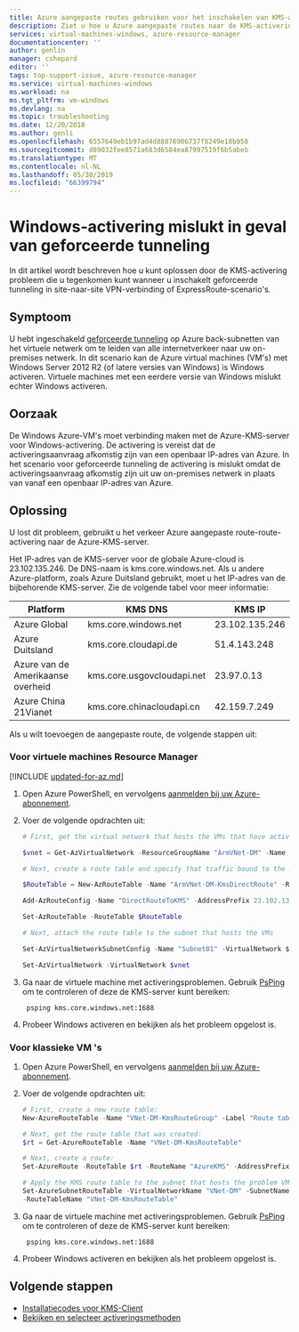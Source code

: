 ```yaml
---
title: Azure aangepaste routes gebruiken voor het inschakelen van KMS-activering met geforceerde tunnels | Microsoft Docs
description: Ziet u hoe u Azure aangepaste routes naar de KMS-activering in te schakelen wanneer u met behulp van geforceerde tunneling in Azure.
services: virtual-machines-windows, azure-resource-manager
documentationcenter: ''
author: genlin
manager: cshepard
editor: ''
tags: top-support-issue, azure-resource-manager
ms.service: virtual-machines-windows
ms.workload: na
ms.tgt_pltfrm: vm-windows
ms.devlang: na
ms.topic: troubleshooting
ms.date: 12/20/2018
ms.author: genli
ms.openlocfilehash: 6557649eb1b97ad4d88876906737f8249e18b958
ms.sourcegitcommit: d89032fee8571a683d6584ea87997519f6b5abeb
ms.translationtype: MT
ms.contentlocale: nl-NL
ms.lasthandoff: 05/30/2019
ms.locfileid: "66399794"
---
```

# <a name="windows-activation-fails-in-forced-tunneling-scenario"></a>Windows-activering mislukt in geval van geforceerde tunneling

In dit artikel wordt beschreven hoe u kunt oplossen door de KMS-activering probleem die u tegenkomen kunt wanneer u inschakelt geforceerde tunneling in site-naar-site VPN-verbinding of ExpressRoute-scenario's.

## <a name="symptom"></a>Symptoom

U hebt ingeschakeld [geforceerde tunneling](../../vpn-gateway/vpn-gateway-forced-tunneling-rm.md) op Azure back-subnetten van het virtuele netwerk om te leiden van alle internetverkeer naar uw on-premises netwerk. In dit scenario kan de Azure virtual machines (VM's) met Windows Server 2012 R2 (of latere versies van Windows) is Windows activeren. Virtuele machines met een eerdere versie van Windows mislukt echter Windows activeren.

## <a name="cause"></a>Oorzaak

De Windows Azure-VM's moet verbinding maken met de Azure-KMS-server voor Windows-activering. De activering is vereist dat de activeringsaanvraag afkomstig zijn van een openbaar IP-adres van Azure. In het scenario voor geforceerde tunneling de activering is mislukt omdat de activeringsaanvraag afkomstig zijn uit uw on-premises netwerk in plaats van vanaf een openbaar IP-adres van Azure.

## <a name="solution"></a>Oplossing

U lost dit probleem, gebruikt u het verkeer Azure aangepaste route-route-activering naar de Azure-KMS-server.

Het IP-adres van de KMS-server voor de globale Azure-cloud is 23.102.135.246. De DNS-naam is kms.core.windows.net. Als u andere Azure-platform, zoals Azure Duitsland gebruikt, moet u het IP-adres van de bijbehorende KMS-server. Zie de volgende tabel voor meer informatie:

|Platform| KMS DNS|KMS IP|
|------|-------|-------|
|Azure Global|kms.core.windows.net|23.102.135.246|
|Azure Duitsland|kms.core.cloudapi.de|51.4.143.248|
|Azure van de Amerikaanse overheid|kms.core.usgovcloudapi.net|23.97.0.13|
|Azure China 21Vianet|kms.core.chinacloudapi.cn|42.159.7.249|


Als u wilt toevoegen de aangepaste route, de volgende stappen uit:

### <a name="for-resource-manager-vms"></a>Voor virtuele machines Resource Manager

[!INCLUDE [updated-for-az.md](../../../includes/updated-for-az.md)]

1. Open Azure PowerShell, en vervolgens [aanmelden bij uw Azure-abonnement](https://docs.microsoft.com/powershell/azure/authenticate-azureps).
2. Voer de volgende opdrachten uit:

    ```powershell
    # First, get the virtual network that hosts the VMs that have activation problems. In this case, we get virtual network ArmVNet-DM in Resource Group ArmVNet-DM:

    $vnet = Get-AzVirtualNetwork -ResourceGroupName "ArmVNet-DM" -Name "ArmVNet-DM"

    # Next, create a route table and specify that traffic bound to the KMS IP (23.102.135.246) will go directly out:

    $RouteTable = New-AzRouteTable -Name "ArmVNet-DM-KmsDirectRoute" -ResourceGroupName "ArmVNet-DM" -Location "centralus"

    Add-AzRouteConfig -Name "DirectRouteToKMS" -AddressPrefix 23.102.135.246/32 -NextHopType Internet -RouteTable $RouteTable

    Set-AzRouteTable -RouteTable $RouteTable

    # Next, attach the route table to the subnet that hosts the VMs

    Set-AzVirtualNetworkSubnetConfig -Name "Subnet01" -VirtualNetwork $vnet -AddressPrefix "10.0.0.0/24" -RouteTable $RouteTable

    Set-AzVirtualNetwork -VirtualNetwork $vnet
    ```
3. Ga naar de virtuele machine met activeringsproblemen. Gebruik [PsPing](https://docs.microsoft.com/sysinternals/downloads/psping) om te controleren of deze de KMS-server kunt bereiken:

        psping kms.core.windows.net:1688

4. Probeer Windows activeren en bekijken als het probleem opgelost is.

### <a name="for-classic-vms"></a>Voor klassieke VM 's

1. Open Azure PowerShell, en vervolgens [aanmelden bij uw Azure-abonnement](https://docs.microsoft.com/powershell/azure/authenticate-azureps).
2. Voer de volgende opdrachten uit:

    ```powershell
    # First, create a new route table:
    New-AzureRouteTable -Name "VNet-DM-KmsRouteGroup" -Label "Route table for KMS" -Location "Central US"

    # Next, get the route table that was created:
    $rt = Get-AzureRouteTable -Name "VNet-DM-KmsRouteTable"

    # Next, create a route:
    Set-AzureRoute -RouteTable $rt -RouteName "AzureKMS" -AddressPrefix "23.102.135.246/32" -NextHopType Internet

    # Apply the KMS route table to the subnet that hosts the problem VMs (in this case, we apply it to the subnet that's named Subnet-1):
    Set-AzureSubnetRouteTable -VirtualNetworkName "VNet-DM" -SubnetName "Subnet-1" 
    -RouteTableName "VNet-DM-KmsRouteTable"
    ```

3. Ga naar de virtuele machine met activeringsproblemen. Gebruik [PsPing](https://docs.microsoft.com/sysinternals/downloads/psping) om te controleren of deze de KMS-server kunt bereiken:

        psping kms.core.windows.net:1688

4. Probeer Windows activeren en bekijken als het probleem opgelost is.

## <a name="next-steps"></a>Volgende stappen

- [Installatiecodes voor KMS-Client](https://docs.microsoft.com/windows-server/get-started/kmsclientkeys
)
- [Bekijken en selecteer activeringsmethoden](https://docs.microsoft.com/previous-versions/windows/it-pro/windows-server-2012-R2-and-2012/jj134256(v=ws.11)
)
